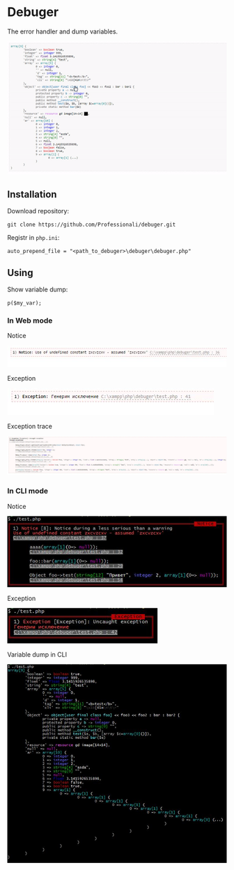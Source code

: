 Debuger
=======

The error handler and dump variables.

![function p()](docs/web-p.gif)

## Installation

Download repository:

    git clone https://github.com/Professionali/debuger.git

Registr in `php.ini`:

    auto_prepend_file = "<path_to_debuger>\debuger\debuger.php"


## Using

Show variable dump:

    p($my_var);

### In Web mode

Notice

![notice in web](docs/web-notice.jpg)

Exception

![exception in web](docs/web-exception.jpg)

Exception trace

![exception trace in web](docs/web-exception-trace.jpg)

### In CLI mode

Notice

![notice in cli](docs/cli-notice.jpg)

Exception

![exception in cli](docs/cli-exception.jpg)

Variable dump in CLI

![function p() in cli](docs/cli-p.jpg)
